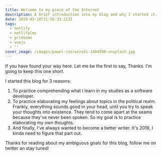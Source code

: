 ```yaml
---
title: Welcome to my piece of the Internet
description: A brief introduction into my blog and why I started it.
date: 2019-03-10T21:56:33.213Z
tags:
  - netlify
  - netlifyCms
  - gridsome
  - vuejs
  - ''
cover_image: /images/pawel-czerwinski-1404598-unsplash.jpg
---
```

If you have found your way here. Let me be the first to say, Thanks. I'm going to keep this one short. 

I started this blog for 3 reasons: 

1. To practice comprehending what I learn in my studies as a software developer.
2. To practice elaborating my feelings about topics in the political realm. Frankly, everything sounds good in your head, until you try to speak your thoughts into existence. They tend to come apart at the seams because they've never been spoken. So my goal is to practice elaborating my own thoughts.
3.  And finally, I've always wanted to become a better writer. It's 2019, I kinda need to figure that part out.

Thanks for reading about my ambiguous goals for this blog, follow me on twitter an stay tuned!
